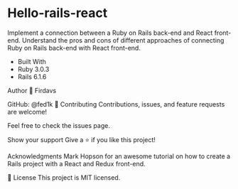 # Hello-rails-react

Implement a connection between a Ruby on Rails back-end and React front-end. Understand the pros and cons of different approaches of connecting Ruby on Rails back-end with React front-end.

  * Built With
  * Ruby 3.0.3
  * Rails 6.1.6

Author
👤 Firdavs

GitHub: @fed1k
🤝 Contributing
Contributions, issues, and feature requests are welcome!

Feel free to check the issues page.

Show your support
Give a ⭐️ if you like this project!

Acknowledgments
Mark Hopson for an awesome tutorial on how to create a Rails project with a React and Redux front-end.

📝 License
This project is MIT licensed.
